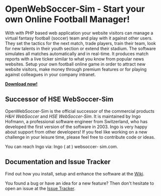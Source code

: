 # OpenWebSoccer-Sim - Start your own Online Football Manager!

With with PHP based web application your website visitors can manage a virtual fantasy football (soccer) team and play with it against other users. 
They set the tactics for the next match, trade players, train their team, look for new talents in their youth section or extend their stadium. 
The software simulates all matches automatically and in real-time. It produces match reports with a live ticker similar to what you know from popular news websites. 
Setup your own football online game in order to attract new website visitors, make money through premium features or for playing against colleagues in your company intranet.

**[Download now!](https://github.com/ihofmann/open-websoccer/releases)**


## Successor of HSE WebSoccer-Sim

OpenWebSoccer-Sim is the official successor of the commercial products _H&H WebSoccer_ and _HSE WebSoccer-Sim_. 
It is maintained by Ingo Hofmann, a professional software engineer from Switzerland, who has developed the first version of the software in 2003. 
Ingo is very happy about support from other developers! If you feel like working on a new challenge in your leisure time, please feel free to contribute code or ideas.

You can reach Ingo via: Ingo ( at ) websoccer- sim.com.


## Documentation and Issue Tracker

Find out how you install, setup and enhance the software at the [Wiki](https://github.com/ihofmann/open-websoccer/wiki/00.-Home).

You found a bug or have an idea for a new feature? Then don't hesitate to open an issue at the [Issue Tracker](https://github.com/ihofmann/open-websoccer/issues).

